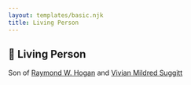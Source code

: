```yaml
---
layout: templates/basic.njk
title: Living Person
---
```

## 🔵 Living Person

Son of [Raymond W. Hogan](/people/7/7348108) and [Vivian Mildred Suggitt](/people/9/90213536)
